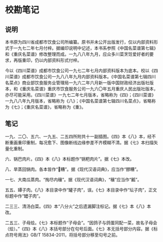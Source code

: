 # 校勘笔记

## 说明

本书原为四川省成都市饮食公司所编纂。原书并未公开出版发行，仅以内部资料形式于一九七二年七月付梓。据编印说明中记述，本书系参照《中国名菜谱第七辑》和《重庆名菜谱》修改整理而成。一九八八年九月，应众多川菜烹饪爱好者的要求，再版重印，仍以内部资料形式付梓。

今以《四川菜谱》成都市饮食公司一九七二年七月内部资料版本为底本。校以《四川菜谱》成都市饮食公司一九八八年九月内部资料版本。《中国名菜谱第七辑四川名菜点》商业部饮食服务业管理局一九六二年六月新一版中国财政经济出版社版本，和《重庆名菜谱》重庆市饮食服务公司一九六〇年五月重庆人民出版社版本，亦尽可能采用。《四川菜谱》一九七二年七月版本，省略称为《四》；《四川菜谱》一九八八年九月版本，省略称为《八》；《中国名菜谱第七辑四川名菜点》，省略称为《七》；《重庆名菜谱》，省略称为《重》。

## 笔记

一九、二〇、五六、一九五、二五四所附共十一副插图。《四》本《八》本，经不断重画重印重制，每况愈下、图像断线边缘参差不齐模糊不清。据《七》本扫描矢量化重制。

六、锅巴肉片。《四》本《八》本标题作“锅粑肉片”。据《七》本改。

八、旱蒸回锅肉。各本皆作“𫃑糟”。据《现代汉语词典》，应当作“醪糟”。

一七、大南瓜蒸肉。“掏尽内穰”。据《现代汉语词典》，“穰”应当作“瓤”。

五五、罈子肉。《八》本目录中作“罐子肉”，误。《七》本目录中作“坛子肉”，正文标题中作“罎子肉”。

二三三、清汤白菜。《四》本“八分火”之后遗漏脚注标记。据《七》本《八》本改。

二五三、子母烩。《七》本标题作“子母会”。“因鸽子与鸽蛋同配一菜，故名子母会（烩）。”《四》本《八》本括号部分在句号后面。《七》本无括号部分内容。据《标点符号用法》GB/T 15834-2011，将括号部分移至句号之前。

[modeline1]: # ( vim: set filetype=markdown noautoindent nojoinspaces: )
[modeline2]: # ( vim: set fileencoding=utf-8: )
[modeline3]: # ( vim: set textwidth=78 tabstop=4 shiftwidth=4 softtabstop=4: )
